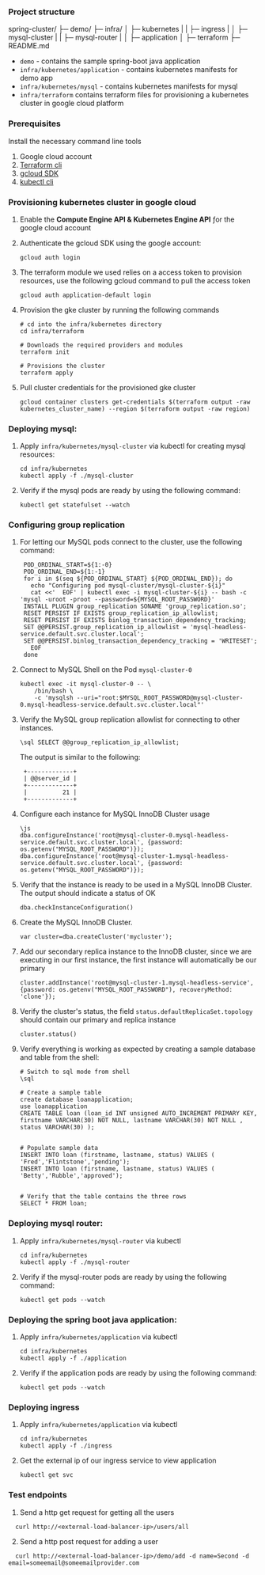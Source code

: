 ### Project structure

spring-cluster/
├─ demo/
├─ infra/
│ ├─ kubernetes
| | ├─ ingress
| │ ├─ mysql-cluster
| | ├─ mysql-router
| │ ├─ application
│ ├─ terraform
├─ README.md

- `demo` - contains the sample spring-boot java application
- `infra/kubernetes/application` - contains kubernetes manifests for demo app
- `infra/kubernetes/mysql` - contains kubernetes manifests for mysql
- `infra/terraform` contains terraform files for provisioning a kubernetes cluster in google cloud platform

### Prerequisites

Install the necessary command line tools

1. Google cloud account
2. [Terraform cli](https://developer.hashicorp.com/terraform/install)
3. [gcloud SDK](https://cloud.google.com/sdk/docs/install)
4. [kubectl cli](https://kubernetes.io/docs/tasks/tools/#kubectl)

### Provisioning kubernetes cluster in google cloud

1. Enable the **Compute Engine API & Kubernetes Engine API** ƒor the google cloud account
2. Authenticate the gcloud SDK using the google account:

   ```
   gcloud auth login
   ```

3. The terraform module we used relies on a access token to provision resources, use the following gcloud command to pull the access token

   ```
   gcloud auth application-default login
   ```

4. Provision the gke cluster by running the following commands

   ```
   # cd into the infra/kubernetes directory
   cd infra/terraform

   # Downloads the required providers and modules
   terraform init

   # Provisions the cluster
   terraform apply
   ```

5. Pull cluster credentials for the provisioned gke cluster

   ```
   gcloud container clusters get-credentials $(terraform output -raw kubernetes_cluster_name) --region $(terraform output -raw region)
   ```

### Deploying mysql:

1. Apply `infra/kubernetes/mysql-cluster` via kubectl for creating mysql resources:

   ```
   cd infra/kubernetes
   kubectl apply -f ./mysql-cluster
   ```

2. Verify if the mysql pods are ready by using the following command:

   ```
   kubectl get statefulset --watch
   ```

### Configuring group replication

1. For letting our MySQL pods connect to the cluster, use the following command:

   ```
    POD_ORDINAL_START=${1:-0}
    POD_ORDINAL_END=${1:-1}
    for i in $(seq ${POD_ORDINAL_START} ${POD_ORDINAL_END}); do
      echo "Configuring pod mysql-cluster/mysql-cluster-${i}"
      cat <<'  EOF' | kubectl exec -i mysql-cluster-${i} -- bash -c 'mysql -uroot -proot --password=${MYSQL_ROOT_PASSWORD}'
    INSTALL PLUGIN group_replication SONAME 'group_replication.so';
    RESET PERSIST IF EXISTS group_replication_ip_allowlist;
    RESET PERSIST IF EXISTS binlog_transaction_dependency_tracking;
    SET @@PERSIST.group_replication_ip_allowlist = 'mysql-headless-service.default.svc.cluster.local';
    SET @@PERSIST.binlog_transaction_dependency_tracking = 'WRITESET';
      EOF
    done
   ```

2. Connect to MySQL Shell on the Pod `mysql-cluster-0`

   ```
   kubectl exec -it mysql-cluster-0 -- \
       /bin/bash \
       -c 'mysqlsh --uri="root:$MYSQL_ROOT_PASSWORD@mysql-cluster-0.mysql-headless-service.default.svc.cluster.local"'
   ```

3. Verify the MySQL group replication allowlist for connecting to other instances.

   ```
   \sql SELECT @@group_replication_ip_allowlist;
   ```

   The output is similar to the following:

   ```
    +-------------+
    | @@server_id |
    +-------------+
    |          21 |
    +-------------+
   ```

4. Configure each instance for MySQL InnoDB Cluster usage

   ```
   \js
   dba.configureInstance('root@mysql-cluster-0.mysql-headless-service.default.svc.cluster.local', {password: os.getenv("MYSQL_ROOT_PASSWORD")});
   dba.configureInstance('root@mysql-cluster-1.mysql-headless-service.default.svc.cluster.local', {password: os.getenv("MYSQL_ROOT_PASSWORD")});
   ```

5. Verify that the instance is ready to be used in a MySQL InnoDB Cluster. The output should indicate a status of OK

   ```
   dba.checkInstanceConfiguration()
   ```

6. Create the MySQL InnoDB Cluster.

   ```
   var cluster=dba.createCluster('mycluster');
   ```

7. Add our secondary replica instance to the InnoDB cluster, since we are executing in our first instance, the first instance will automatically be our primary

   ```
   cluster.addInstance('root@mysql-cluster-1.mysql-headless-service', {password: os.getenv("MYSQL_ROOT_PASSWORD"), recoveryMethod: 'clone'});
   ```

8. Verify the cluster's status, the field `status.defaultReplicaSet.topology ` should contain our primary and replica instance

   ```
   cluster.status()
   ```

9. Verify everything is working as expected by creating a sample database and table from the shell:

   ```
   # Switch to sql mode from shell
   \sql

   # Create a sample table
   create database loanapplication;
   use loanapplication
   CREATE TABLE loan (loan_id INT unsigned AUTO_INCREMENT PRIMARY KEY, firstname VARCHAR(30) NOT NULL, lastname VARCHAR(30) NOT NULL , status VARCHAR(30) );


   # Populate sample data
   INSERT INTO loan (firstname, lastname, status) VALUES ( 'Fred','Flintstone','pending');
   INSERT INTO loan (firstname, lastname, status) VALUES ( 'Betty','Rubble','approved');


   # Verify that the table contains the three rows
   SELECT * FROM loan;
   ```

### Deploying mysql router:

1. Apply `infra/kubernetes/mysql-router` via kubectl

   ```
   cd infra/kubernetes
   kubectl apply -f ./mysql-router
   ```

2. Verify if the mysql-router pods are ready by using the following command:

   ```
   kubectl get pods --watch
   ```

### Deploying the spring boot java application:

1. Apply `infra/kubernetes/application` via kubectl

   ```
   cd infra/kubernetes
   kubectl apply -f ./application
   ```

2. Verify if the application pods are ready by using the following command:

   ```
   kubectl get pods --watch
   ```

### Deploying ingress

1. Apply `infra/kubernetes/application` via kubectl

   ```
   cd infra/kubernetes
   kubectl apply -f ./ingress
   ```

2. Get the external ip of our ingress service to view application

   ```
   kubectl get svc
   ```

### Test endpoints

1. Send a http get request for getting all the users

```
  curl http://<external-load-balancer-ip>/users/all
```

2. Send a http post request for adding a user

```
  curl http://<external-load-balancer-ip>/demo/add -d name=Second -d email=someemail@someemailprovider.com
```
